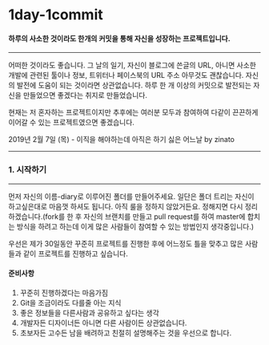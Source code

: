 # 1day-1commit

#### 하루의 사소한 것이라도 한개의 커밋을 통해 자신을 성장하는 프로젝트입니다. 

* * *

어떠한 것이라도 좋습니다. 그 날의 일기, 자신이 블로그에 쓴글의 URL, 아니면 사소한 개발에 관련된 툴이나 정보, 트위터나 페이스북의 URL 주소 아무것도 괜찮습니다.
자신의 발전에 도움이 되는 것이라면 상관없습니다.
하루 한 개 이상의 커밋으로 발전되는 자신을 만들었으면 좋겠다는 취지로 만들었습니다. 

현재는 저 혼자하는 프로젝트이지만 추후에는 여러분 모두과 참여하여 다같이 끈끈하게 이어갈 수 있는 프로젝트였으면 좋겠습니다.

2019년 2월 7일 (목) - 이직을 해야하는데 아직은 하기 싫은 어느날 by zinato 

* * *

### 1. 시작하기 
* * *
먼저 자신의 이름-diary로 이루어진 폴더를 만들어주세요. 일단은 폴더 트리는 자신이 하고싶은대로 마음껏 하셔도 됩니다. 
아직 룰을 정하지 않았거든요. 정해지면 다시 정리하겠습니다.(fork를 한 후 자신의 브랜치를 만들고 pull request를 하여 master에 합치는 방식을 하려고 하는데
이게 많은 사람들이 참여할 수 있는 방법인지 생각중입니다.) 

우선은 제가 30일동안 꾸준히 프로젝트를 진행한 후에 어느정도 틀을 맞추고 많은 사람들과 같이 프로젝트를 진행하고 싶습니다.

#### 준비사항
1. 꾸준히 진행하겠다는 마음가짐
2. Git을 조금이라도 다를줄 아는 지식 
3. 좋은 정보들을 다른사람과 공유하고 싶다는 생각
4. 개발자든 디자이너든 아니면 다른 사람이든 상관없습니다. 
5. 초보자든 고수든 남을 배려하고 친절히 설명해주는 것을 우선으로 합니다. 








 

